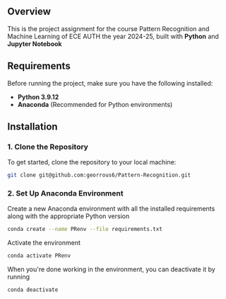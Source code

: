 ## Overview

This is the project assignment for the course Pattern Recognition and Machine Learning of ECE AUTH the year
2024-25, built with **Python** and **Jupyter Notebook**

## Requirements

Before running the project, make sure you have the following installed:

- **Python 3.9.12** 
- **Anaconda** (Recommended for Python environments)

## Installation

### 1. Clone the Repository

To get started, clone the repository to your local machine:

```bash
git clone git@github.com:georrous6/Pattern-Recognition.git
```

### 2. Set Up Anaconda Environment

Create a new Anaconda environment with all the installed requirements along with the appropriate Python version
```bash
conda create --name PRenv --file requirements.txt
```

Activate the environment
```bash
conda activate PRenv
```

When you're done working in the environment, you can deactivate it by running
```bash
conda deactivate
```
